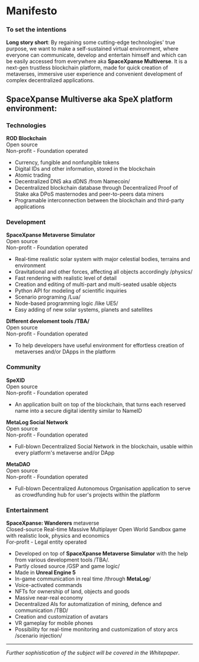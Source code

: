 # Manifesto
### To set the intentions    

**Long story short**: By regaining some cutting-edge technologies' true purpose, we want to make a self-sustained virtual environment, where everyone can communicate, develop and entertain himself and which can be easily accessed from everywhere aka **SpaceXpanse Multiverse**. It is a next-gen trustless blockchain platform, made for quick creation of metaverses, immersive user experience and convenient development of complex decentralized applications.

## SpaceXpanse Multiverse aka SpeX platform environment: 

### Technologies 
**ROD Blockchain**  
Open source  
Non-profit - Foundation operated
- Currency, fungible and nonfungible tokens
- Digital IDs and other information, stored in the blockchain
- Atomic trading
- Decentralized DNS aka dDNS /from Namecoin/
- Decentralized blockchain database through Decentralized Proof of Stake aka DPoS masternodes and peer-to-peers data miners
- Programable interconnection between the blockchain and third-party applications

### Development  
**SpaceXpanse Metaverse Simulator**  
Open source  
Non-profit - Foundation operated

- Real-time realistic solar system with major celestial bodies, terrains and environment
- Gravitational and other forces, affecting all objects accordingly /physics/
- Fast rendering with realistic level of detail
- Creation and editing of multi-part and multi-seated usable objects
- Python API for modeling of scientific inquiries
- Scenario programing /Lua/ 
- Node-based programming logic /like UE5/
- Easy adding of new solar systems, planets and satellites

**Different develoment tools /TBA/**  
Open source  
Non-profit - Foundation operated  
- To help developers have useful environment for effortless creation of metaverses and/or DApps in the platform  

### Community

**SpeXID**  
Open source  
Non-profit - Foundation operated  
- An application built on top of the blockchain, that turns each reserved name into a secure digital identity similar to NameID  

**MetaLog Social Network**  
Open source  
Non-profit - Foundation operated
- Full-blown Decentralized Social Network in the blockchain, usable within every platform's metaverse and/or DApp

**MetaDAO**  
Open source  
Non-profit - Foundation operated
- Full-blown Decentralized Autonomous Organisation application to serve as crowdfunding hub for user's projects within the platform

### Entertainment  
**SpaceXpanse: Wanderers** metaverse  
Closed-source Real-time Massive Multiplayer Open World Sandbox game with realistic look, physics and economics  
For-profit - Legal entity operated
- Developed on top of **SpaceXpanse Metaverse Simulator** with the help from various development tools /TBA/. 
- Partly closed source /GSP and game logic/
- Made in **Unreal Engine 5**
- In-game communication in real time /through **MetaLog**/
- Voice-activated commands
- NFTs for ownership of land, objects and goods
- Massive near-real economy
- Decentralized AIs for automatization of mining, defence and communication /TBD/
- Creation and customization of avatars
- VR gameplay for mobile phones
- Possibility for real-time monitoring and customization of story arcs /scenario injection/
<!-- 
***The Voyagers Chapter***  
Where users can explore the solar system and have access to limited missions /sandbox for the next chapter/ 

***The Prospectors Chapter***  
Where users can also claim land, dig its resources, build multi-part objects and do limited trade with them /sandbox for the next chapter/

***The Merchants Chapter***  
Where users can also buy, lend and sell what they want in near-real economy 

***Infinity Chapter***
Warp drive invention to explore Milky Way galaxy and beyond. 
 -->
----
*Further sophistication of the subject will be covered in the Whitepaper*.
